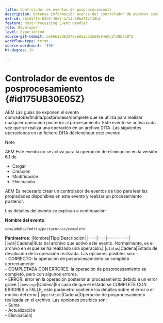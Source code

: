 ```yaml
---
title: Controlador de eventos de posprocesamiento
description: Obtenga información acerca del controlador de eventos posteriores al procesamiento
exl-id: 3b105ff5-02d4-40e3-a713-206a7fcf18b2
feature: Post-Processing Event Handler
role: Developer
level: Experienced
source-git-commit: be06612d832785a91a3b2a89b84e0c2438ba30f2
workflow-type: tm+mt
source-wordcount: '198'
ht-degree: 1%

---
```


# Controlador de eventos de posprocesamiento {#id175UB30E05Z}

AEM Las guías de exponen el evento com/adobe/fmdita/postprocess/complete que se utiliza para realizar cualquier operación posterior al procesamiento. Este evento se activa cada vez que se realiza una operación en un archivo DITA. Las siguientes operaciones en un fichero DITA déclencheur este evento:

>[!NOTE]
>
> AEM Este evento no se activa para la operación de eliminación en la versión 6.1 de.

- Cargar
- Creación
- Modificación
- Eliminación

AEM Es necesario crear un controlador de eventos de tipo para leer las propiedades disponibles en este evento y realizar un procesamiento posterior.

Los detalles del evento se explican a continuación:

**Nombre del evento**:

```
com/adobe/fmdita/postprocess/complete 
```

**Parámetros**: |Nombre|Tipo|Descripción| |----|----|-----------| |`path`|Cadena|Ruta del archivo que activó este evento. Normalmente, es el archivo en el que se ha realizado una operación.| |`status`|Cadena|Estado de devolución de la operación realizada. Las opciones posibles son: - <br>- CORRECTO: la operación de posprocesamiento se completó correctamente. <br>- COMPLETADA CON ERRORES: la operación de posprocesamiento se completó, pero con algunos errores. <br>- ERROR: error en la operación posterior al procesamiento debido a un error grave.| |`message`|Cadena|En caso de que el estado se COMPLETE CON ERRORES o FALLE, este parámetro contiene los detalles sobre el error o el motivo del error.| |`operation`|Cadena|Operación de posprocesamiento realizada en el archivo. Las opciones posibles son:<br>- Suma <br>- Actualización <br>- Eliminación|
